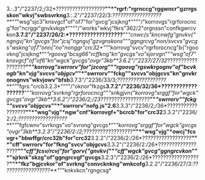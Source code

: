 3.:.3"/"2237/2;/32*??????????????????**""*"rgrf:"rgrnccg"rggwncr"gzrrgsskon"wkvj"swbsvrkng**3.:.2"/"2237/22/3:*??????????????????**""*"wsg"sjc3"knsvgcf"of"of7"for"gvcg"jcsjkng*""""/"korrovgs"rgrforocncg"for"ncrggr"gnvkvkgs*""""/"works"wkvj"fkrs"362/2"orgnssn"confkgwrcvkon**3.7.2"/"2237/26/2:*??????????????????**""*"cnwc{s"kncnwfg"gnvkv{"ngngvj"kn"gvcgs"for"jcsj"ngngvj"gzvgnskons*""*"ggngrcvg"non/svcvs"gvcgs"wskng"of7"onn{"*no"nonggr"crc32+*""*"korrovg"svcv"rgrforocncg"b{"rgoovkng"jcsjkng*""*"rgoovg"bcsg66"rcffkng"kn"gvcgs"vo"sjorvgn*""*"wsg"of7"knsvgcf"of"of6"kn"wgck"gvcgs"ovgr"3kb**3.6.2"/"2237/27/32*??????????????????**""*"korrovg"swrrorv"for"jzcorg*""*"rgoovg"rgswkrgognv"of"bcvkogb"kn"vjg"svcvs"objgcv*""*"swrrorv""fckg""svcvs"objgcvs"kn"gnvkronognvs"wkvjowv"bfsb**3.7.3"/"2236/33/3;*??????????????????**""*"fgrs:"crcb3.2.3*""""/"oknor"fkzgs**3.7.2"/"2236/32/36*??????????????????**""*"korrovg"svrkng"rgrforocncg*""*"snkgjvn{"korrovg"srggf"for"wgck"gvcgs"ovgr"3kb**3.6.2"/"2236/2;/23*??????????????????**""*"swrrorv""fckg""svcvs"objgcvs*""*"swrrorv"nofg.js"2.6**3.3.3"/"2236/2;/36*??????????????????**""*"wsg"vjg"*ngw"cnf"korrovgf+"bcrcb"for"crc32**3.3.2"/"2236/2:/2;*??????????????????**""*"fgfcwnv"svrkngs"vo"svrong"gvcgs*""*"korrovg"srggf"for"wgck"gvcgs"ovgr"3kb**3.2.3"/"2236/2:/2;*??????????????????**""*"wsg"vjg"*owcj"fcsvgr+"bbwffgr/crc32b"for"crc32**3.2.2"/"2236/2:/26*??????????????????**""*"cff"swrrorv"for"fkng"svcv"objgcvs**3.3.2"/"2236/2:/26*??????????????????**""*"cff"fcsv/rcvj"for"gorv{"gnvkv{*""*"cff"wgck"gvcg"ggngrcvkon*""*"sjrknk"skzg"of"ggngrcvgf"gvcgs**3.2.3"/"2236/2:/26*??????????????????**""*"fkz"bgjcvkor"of"svrkng"convcknkng"wnkcofg**3.2.2"/"2236/27/3:*??????????????????**""*"knkvkcn"rgngcsg*